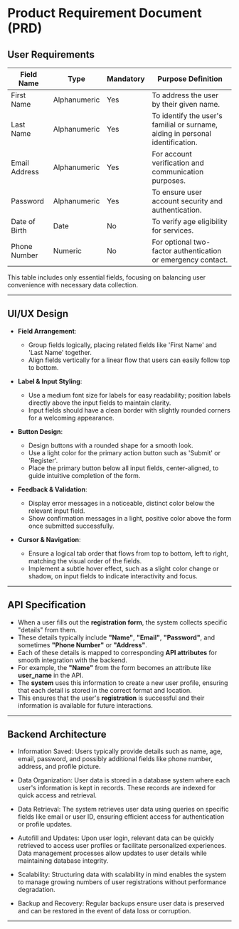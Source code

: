 # Product Requirement Document (PRD)

## User Requirements

| Field Name      | Type          | Mandatory | Purpose Definition                                                          |
|-----------------|---------------|-----------|---------------------------------------------------------------------------|
| First Name      | Alphanumeric  | Yes       | To address the user by their given name.                                  |
| Last Name       | Alphanumeric  | Yes       | To identify the user's familial or surname, aiding in personal identification. |
| Email Address   | Alphanumeric  | Yes       | For account verification and communication purposes.                      |
| Password        | Alphanumeric  | Yes       | To ensure user account security and authentication.                       |
| Date of Birth   | Date          | No        | To verify age eligibility for services.                                   |
| Phone Number    | Numeric       | No        | For optional two-factor authentication or emergency contact.              |

This table includes only essential fields, focusing on balancing user convenience with necessary data collection.

---

## UI/UX Design

- **Field Arrangement**:
  - Group fields logically, placing related fields like 'First Name' and 'Last Name' together.
  - Align fields vertically for a linear flow that users can easily follow top to bottom.
  
- **Label & Input Styling**:
  - Use a medium font size for labels for easy readability; position labels directly above the input fields to maintain clarity.
  - Input fields should have a clean border with slightly rounded corners for a welcoming appearance.
  
- **Button Design**:
  - Design buttons with a rounded shape for a smooth look.
  - Use a light color for the primary action button such as 'Submit' or 'Register'.
  - Place the primary button below all input fields, center-aligned, to guide intuitive completion of the form.
  
- **Feedback & Validation**:
  - Display error messages in a noticeable, distinct color below the relevant input field.
  - Show confirmation messages in a light, positive color above the form once submitted successfully.
  
- **Cursor & Navigation**:
  - Ensure a logical tab order that flows from top to bottom, left to right, matching the visual order of the fields.
  - Implement a subtle hover effect, such as a slight color change or shadow, on input fields to indicate interactivity and focus.

---

## API Specification

- When a user fills out the **registration form**, the system collects specific "details" from them.
- These details typically include **"Name"**, **"Email"**, **"Password"**, and sometimes **"Phone Number"** or **"Address"**.
- Each of these details is mapped to corresponding **API attributes** for smooth integration with the backend.
- For example, the **"Name"** from the form becomes an attribute like **user_name** in the API.
- The **system** uses this information to create a new user profile, ensuring that each detail is stored in the correct format and location.
- This ensures that the user's **registration** is successful and their information is available for future interactions.

---

## Backend Architecture

- Information Saved: Users typically provide details such as name, age, email, password, and possibly additional fields like phone number, address, and profile picture.

- Data Organization: User data is stored in a database system where each user's information is kept in records. These records are indexed for quick access and retrieval.

- Data Retrieval: The system retrieves user data using queries on specific fields like email or user ID, ensuring efficient access for authentication or profile updates.

- Autofill and Updates: Upon user login, relevant data can be quickly retrieved to access user profiles or facilitate personalized experiences. Data management processes allow updates to user details while maintaining database integrity.

- Scalability: Structuring data with scalability in mind enables the system to manage growing numbers of user registrations without performance degradation. 

- Backup and Recovery: Regular backups ensure user data is preserved and can be restored in the event of data loss or corruption.

---

